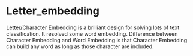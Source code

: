 # Letter_embedding
Letter/Character Embedding is a brilliant design for solving lots of text classification. It resolved some word embedding. Difference between Character Embedding and Word Embedding is that Character Embedding can build any word as long as those character are included.
